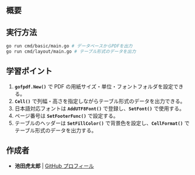## **概要**

## **実行方法**

```sh
go run cmd/basic/main.go # データベースからPDFを出力
go run cmd/layout/main.go # テーブル形式のデータを出力
```

## **学習ポイント**

1. **`gofpdf.New()`** で PDF の用紙サイズ・単位・フォントフォルダを設定できる。
2. **`Cell()`** で列幅・高さを指定しながらテーブル形式のデータを出力できる。
3. 日本語対応フォントは **`AddUTF8Font()`** で登録し、**`SetFont()`** で使用する。
4. ページ番号は **`SetFooterFunc()`** で設定する。
5. テーブルのヘッダーは **`SetFillColor()`** で背景色を設定し、**`CellFormat()`** でテーブル形式のデータを出力する。

## 作成者

- **池田虎太郎** | [GitHub プロフィール](https://github.com/kotaroikeda-apl-dev)
